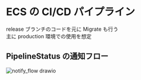# ECS の CI/CD パイプライン

release ブランチのコードを元に Migrate も行う  
主に production 環境での使用を想定

## PipelineStatus の通知フロー

![notify_flow drawio](https://user-images.githubusercontent.com/57049996/175374965-17ffd528-739e-4180-bf65-111bf986be60.png)
